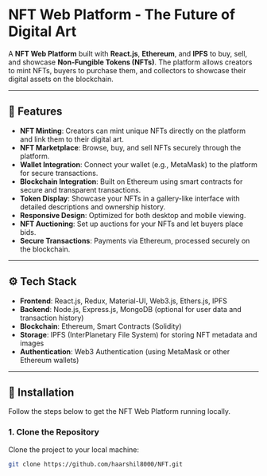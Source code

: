 # NFT Web Platform - The Future of Digital Art

A **NFT Web Platform** built with **React.js**, **Ethereum**, and **IPFS** to buy, sell, and showcase **Non-Fungible Tokens (NFTs)**. The platform allows creators to mint NFTs, buyers to purchase them, and collectors to showcase their digital assets on the blockchain.

---

## 🎨 Features

- **NFT Minting**: Creators can mint unique NFTs directly on the platform and link them to their digital art.
- **NFT Marketplace**: Browse, buy, and sell NFTs securely through the platform.
- **Wallet Integration**: Connect your wallet (e.g., MetaMask) to the platform for secure transactions.
- **Blockchain Integration**: Built on Ethereum using smart contracts for secure and transparent transactions.
- **Token Display**: Showcase your NFTs in a gallery-like interface with detailed descriptions and ownership history.
- **Responsive Design**: Optimized for both desktop and mobile viewing.
- **NFT Auctioning**: Set up auctions for your NFTs and let buyers place bids.
- **Secure Transactions**: Payments via Ethereum, processed securely on the blockchain.

---

## ⚙️ Tech Stack

- **Frontend**: React.js, Redux, Material-UI, Web3.js, Ethers.js, IPFS
- **Backend**: Node.js, Express.js, MongoDB (optional for user data and transaction history)
- **Blockchain**: Ethereum, Smart Contracts (Solidity)
- **Storage**: IPFS (InterPlanetary File System) for storing NFT metadata and images
- **Authentication**: Web3 Authentication (using MetaMask or other Ethereum wallets)

---

## 🚀 Installation

Follow the steps below to get the NFT Web Platform running locally.

### 1. Clone the Repository

Clone the project to your local machine:

```bash
git clone https://github.com/haarshil8000/NFT.git
